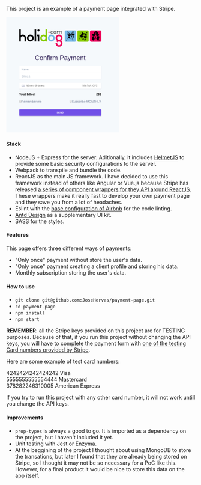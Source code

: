 This project is an example of a payment page integrated with Stripe.

<img src="img.png" width=300>

#### Stack

- NodeJS + Express for the server. Aditionally, it includes <a href="https://github.com/helmetjs/helmet">HelmetJS</a> to provide some basic security configurations to the server.
- Webpack to transpile and bundle the code.
- ReactJS as the main JS framework. I have decided to use this framework instead of others like Angular or Vue.js because Stripe has released <a href="https://stripe.com/docs/recipes/elements-react">a series of component wrappers for they API around ReactJS</a>. These wrappers make it really fast to develop your own payment page and they save you from a lot of headaches.
- Eslint with the <a href="https://github.com/airbnb/javascript">base configuration of Airbnb</a> for the code linting.
- <a href="https://ant.design/">Antd Design</a> as a supplementary UI kit.
- SASS for the styles.


#### Features

This page offers three different ways of payments:
- "Only once" payment without store the user's data.
- "Only once" payment creating a client profile and storing his data.
- Monthly subscription storing the user's data.

#### How to use

- `git clone git@github.com:JoseHervas/payment-page.git`
- `cd payment-page`
- `npm install`
- `npm start`

<strong>REMEMBER</strong>: all the Stripe keys provided on this project are for TESTING purposes. Because of that, if you run this project without changing the API keys, you will have to complete the payment form with <a href="https://stripe.com/docs/testing">one of the testing Card numbers provided by Stripe</a>.

Here are some example of test card numbers:

4242424242424242	Visa<br>
5555555555554444	Mastercard<br>
378282246310005	American Express

If you try to run this project with any other card number, it will not work untill you change the API keys.

#### Improvements

- `prop-types` is always a good to go. It is imported as a dependency on the project, but I haven't included it yet.
- Unit testing with Jest or Enzyma.
- At the beggining of the project I thought about using MongoDB to store the transations, but later I found that they are already being stored on Stripe, so I thought it may not be so necessary for a PoC like this. However, for a final product it would be nice to store this data on the app itself.
